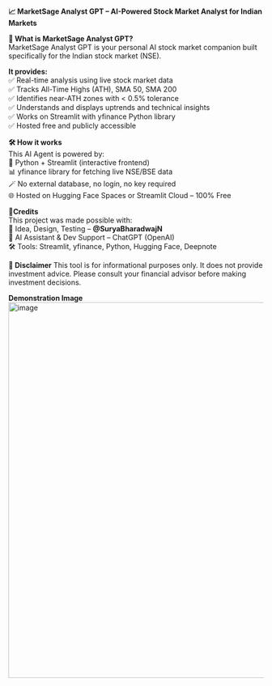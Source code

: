 **📈 MarketSage Analyst GPT – AI-Powered Stock Market Analyst for Indian Markets**  

**🧠 What is MarketSage Analyst GPT?**  
MarketSage Analyst GPT is your personal AI stock market companion built specifically for the Indian stock market (NSE). 

**It provides:**  
✅ Real-time analysis using live stock market data  
✅ Tracks All-Time Highs (ATH), SMA 50, SMA 200  
✅ Identifies near-ATH zones with < 0.5% tolerance  
✅ Understands and displays uptrends and technical insights  
✅ Works on Streamlit with yfinance Python library  
✅ Hosted free and publicly accessible  

**🛠️ How it works**  
This AI Agent is powered by:  
🧱 Python + Streamlit (interactive frontend)  
📊 yfinance library for fetching live NSE/BSE data  
🪄 No external database, no login, no key required  
🌐 Hosted on Hugging Face Spaces or Streamlit Cloud – 100% Free  

**👋Credits**  
This project was made possible with:  
🧠 Idea, Design, Testing – **@SuryaBharadwajN**  
🤖 AI Assistant & Dev Support – ChatGPT (OpenAI)  
🛠️ Tools: Streamlit, yfinance, Python, Hugging Face, Deepnote  

**📌 Disclaimer**
This tool is for informational purposes only. It does not provide investment advice. Please consult your financial advisor before making investment decisions.  

**Demonstration Image**
<img width="852" height="743" alt="image" src="https://github.com/user-attachments/assets/abf8085b-2529-44b5-b82c-7318157df56b" />
